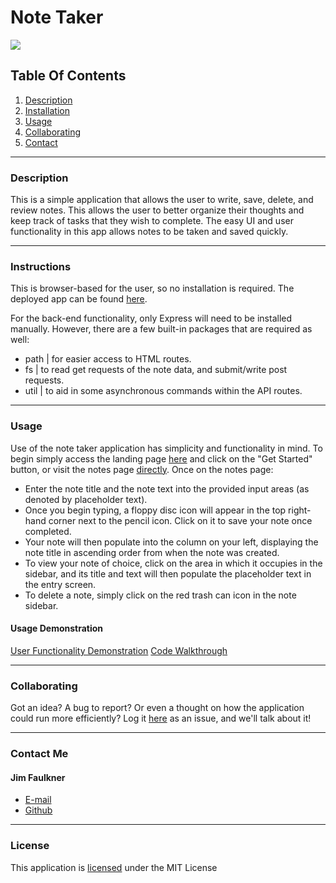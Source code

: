# Note Taker

![](https://img.shields.io/badge/License-MIT-yellowgreen)
      
## Table Of Contents
1.  [Description](#description)
2.  [Installation](#installation) 
3.  [Usage](#usage)
4.  [Collaborating](#collaborating)
5.  [Contact](#contact)
      
_________________________________
  
### Description
      
This is a simple application that allows the user to write, save, delete, and review notes. This allows the user to better organize their thoughts and keep track of tasks that they wish to complete.  The easy UI and user functionality in this app allows notes to be taken and saved quickly. 
      
_________________________________
  
### Instructions
  
This is browser-based for the user, so no installation is required.  The deployed app can be found [here](https://shrouded-spire-80320.herokuapp.com/).  

For the back-end functionality, only Express will need to be installed manually.  However, there are a few built-in packages that are required as well:
- path | for easier access to HTML routes.
- fs | to read get requests of the note data, and submit/write post requests.
- util | to aid in some asynchronous commands within the API routes.
  
_________________________________
  
### Usage
  
Use of the note taker application has simplicity and functionality in mind.  To begin simply access the landing page [here](https://shrouded-spire-80320.herokuapp.com/) and click on the "Get Started" button, or visit the notes page [directly](https://shrouded-spire-80320.herokuapp.com/notes).  Once on the notes page:
- Enter the note title and the note text into the provided input areas (as denoted by placeholder text).
- Once you begin typing, a floppy disc icon will appear in the top right-hand corner next to the pencil icon.  Click on it to save your note once completed.
- Your note will then populate into the column on your left, displaying the note title in ascending order from when the note was created.  
- To view your note of choice, click on the area in which it occupies in the sidebar, and its title and text will then populate the placeholder text in the entry screen.
- To delete a note, simply click on the red trash can icon in the note sidebar.

#### Usage Demonstration

[User Functionality Demonstration](https://www.youtube.com/watch?v=TbPuddYvspk&t=8s)
[Code Walkthrough](https://www.youtube.com/watch?v=SyiL0J80gDQ)
  
_________________________________
  
### Collaborating
  
Got an idea?  A bug to report?  Or even a thought on how the application could run more efficiently?  Log it [here](https://github.com/jhf1203/note-taker/issues) as an issue, and we'll talk about it!
  
_________________________________
  
### Contact Me
  
#### Jim Faulkner
- [E-mail](mailto:jhf1203@gmail.com)
- [Github](jhf1203)
  
_________________________________
  
### License
  
This application is [licensed](https://opensource.org/licenses/MIT) under the MIT License

